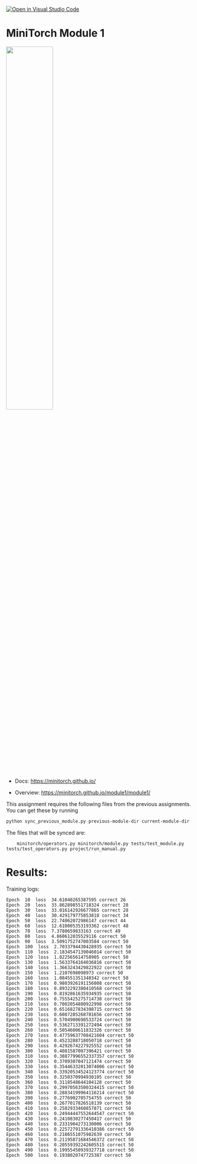 [![Open in Visual Studio Code](https://classroom.github.com/assets/open-in-vscode-2e0aaae1b6195c2367325f4f02e2d04e9abb55f0b24a779b69b11b9e10269abc.svg)](https://classroom.github.com/online_ide?assignment_repo_id=16934662&assignment_repo_type=AssignmentRepo)
# MiniTorch Module 1

<img src="https://minitorch.github.io/minitorch.svg" width="50%">

* Docs: https://minitorch.github.io/

* Overview: https://minitorch.github.io/module1/module1/

This assignment requires the following files from the previous assignments. You can get these by running

```bash
python sync_previous_module.py previous-module-dir current-module-dir
```

The files that will be synced are:

        minitorch/operators.py minitorch/module.py tests/test_module.py tests/test_operators.py project/run_manual.py


# Results:

Training logs:
```
Epoch  10  loss  34.61040265387595 correct 26
Epoch  20  loss  33.862898551718324 correct 28
Epoch  30  loss  33.016142926677865 correct 28
Epoch  40  loss  30.429179775853818 correct 34
Epoch  50  loss  22.74062072986147 correct 44
Epoch  60  loss  12.610005353193362 correct 48
Epoch  70  loss  7.3780659833163 correct 49
Epoch  80  loss  4.860612035529116 correct 50
Epoch  90  loss  3.5091752747003584 correct 50
Epoch  100  loss  2.7033794430428935 correct 50
Epoch  110  loss  2.1834547139046014 correct 50
Epoch  120  loss  1.822565614758905 correct 50
Epoch  130  loss  1.5633764164036816 correct 50
Epoch  140  loss  1.3663243429822922 correct 50
Epoch  150  loss  1.2107698098973 correct 50
Epoch  160  loss  1.084551351340342 correct 50
Epoch  170  loss  0.9803926191156008 correct 50
Epoch  180  loss  0.8932292380410568 correct 50
Epoch  190  loss  0.8192861635934935 correct 50
Epoch  200  loss  0.7555425275714738 correct 50
Epoch  210  loss  0.7002054880922998 correct 50
Epoch  220  loss  0.6516827834398715 correct 50
Epoch  230  loss  0.6087285268781656 correct 50
Epoch  240  loss  0.5704900698533724 correct 50
Epoch  250  loss  0.5362713391272494 correct 50
Epoch  260  loss  0.5054600611832326 correct 50
Epoch  270  loss  0.47759637708421604 correct 50
Epoch  280  loss  0.4523288718050718 correct 50
Epoch  290  loss  0.4292674227925552 correct 50
Epoch  300  loss  0.4081587007396421 correct 50
Epoch  310  loss  0.38877996552337357 correct 50
Epoch  320  loss  0.3709307047121474 correct 50
Epoch  330  loss  0.35446332013074006 correct 50
Epoch  340  loss  0.33920534524123774 correct 50
Epoch  350  loss  0.3250370994930105 correct 50
Epoch  360  loss  0.3118548644104128 correct 50
Epoch  370  loss  0.29970563500324415 correct 50
Epoch  380  loss  0.28834199964116214 correct 50
Epoch  390  loss  0.2776902705754755 correct 50
Epoch  400  loss  0.2677017826518139 correct 50
Epoch  410  loss  0.2582933460857871 correct 50
Epoch  420  loss  0.24944447552644547 correct 50
Epoch  430  loss  0.2410830277450417 correct 50
Epoch  440  loss  0.2331904273130006 correct 50
Epoch  450  loss  0.22572791336410386 correct 50
Epoch  460  loss  0.2186551075982639 correct 50
Epoch  470  loss  0.21195871684546372 correct 50
Epoch  480  loss  0.20559392242605515 correct 50
Epoch  490  loss  0.19955450939327718 correct 50
Epoch  500  loss  0.1938020747725387 correct 50
```

